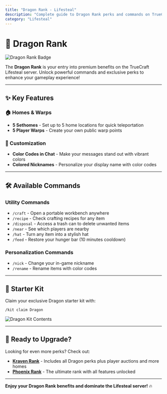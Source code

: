 ```yaml
---
title: "Dragon Rank - Lifesteal"
description: "Complete guide to Dragon Rank perks and commands on TrueCraft Network Lifesteal server."
category: "Lifesteal"
---
```


# 🐉 Dragon Rank

![Dragon Rank Badge](https://knowledgebase.truecraft.top/static/images/Pastedimage20251001113542.png)

The **Dragon Rank** is your entry into premium benefits on the TrueCraft Lifesteal server. Unlock powerful commands and exclusive perks to enhance your gameplay experience!

---

## ✨ Key Features

### 🏠 Homes & Warps
- **5 Sethomes** - Set up to 5 home locations for quick teleportation
- **5 Player Warps** - Create your own public warp points

### 🎨 Customization
- **Color Codes in Chat** - Make your messages stand out with vibrant colors
- **Colored Nicknames** - Personalize your display name with color codes

---

## 🛠️ Available Commands

### Utility Commands
- `/craft` - Open a portable workbench anywhere
- `/recipe` - Check crafting recipes for any item
- `/disposal` - Access a trash can to delete unwanted items
- `/near` - See which players are nearby
- `/hat` - Turn any item into a stylish hat
- `/feed` - Restore your hunger bar (10 minutes cooldown)

### Personalization Commands
- `/nick` - Change your in-game nickname
- `/rename` - Rename items with color codes

---

## 🎁 Starter Kit

Claim your exclusive Dragon starter kit with:
```
/kit claim Dragon
```

![Dragon Kit Contents](https://knowledgebase.truecraft.top/static/images/Pastedimage20251001113300.png)

---

## 🚀 Ready to Upgrade?

Looking for even more perks? Check out:
- **[Kraven Rank](/ranks/kraven)** - Includes all Dragon perks plus player auctions and more homes
- **[Phoenix Rank](/ranks/phoenix)** - The ultimate rank with all features unlocked

---

**Enjoy your Dragon Rank benefits and dominate the Lifesteal server!** 🔥